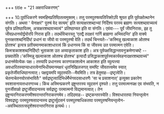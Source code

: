 +++
title = "21 अक्षराधिकरणम्"

+++
10.पूर्वाधिकरणे स्वमहिमप्रतिष्ठितत्वमुक्तम्। तत्तु परमपुरुषव्यतिरिक्तेऽपि श्रूयत इति पूर्वपक्षोत्थानेन संगतिः। अथवा ' येनाक्षरं" पुरुषं वेद सत्यम्' इति सत्याक्षरशब्दाभ्यां निर्दिश्य परस्य ब्रह्मणः सत्यशब्दवाच्यत्वं पूर्वत्र प्रतिष्ठापितम्, अत्राक्षरशब्दवाच्यत्वं" प्रतिष्ठाप्यत इति वा संगतिः। एवंवा--- पूर्वं जीवनिरासः, इह तु जीवप्रधानयोर्द्वयोरपि निरास इति। तदर्थविचारस्तु 'एतद्वै तदक्षरं गार्गि ब्राह्मणा अभिवदन्ति' इति वाक्ये पुनरक्षरशब्दनिर्दिष्टं प्रधानं वा जीवो वा परमपुरुषो वेति। तदर्थं चिन्त्यते--'कस्मिन्नु खल्वाकाश ओतश्च प्रोतश्च' इत्यत्र प्रतीयमानमाकाशाधारत्वं किं प्रधानस्य किं वा जीवस्य उत परमात्मन एवेति। किमत्राकाशशब्दनिर्दिष्टो भूताकाश उत अव्याकृताकाश इति। अत्र पूर्वपक्षसिद्धान्तावनुक्रमेणाचष्टे --प्रख्यातेति।'कस्मिन्नु खल्वाकाश ओतश्च प्रोतश्च' इत्यादौ प्रसिद्धाकाशपूर्वस्वकार्यवहनादक्षरशब्दवाच्यं" प्रधानमेवेत्येकः पक्षः। तस्यापि प्रधानस्य कारणाकाशत्वेन आकाशत इति व्युत्पत्त्या अवधारितस्याप्याधारत्वेनाभिधीयमानमक्षरं धृतनिखिलजगत् समष्टि जीवतत्त्वमेव स्यात् प्रकृतेर्जीवाधिष्ठानत्वात्। पक्षद्वयमपि व्युदस्यति--मैवमिति। तत्र हेतुमाह--द्रष्टृत्वेति।चेतनाचेतनयोरसंभावितैः" सर्वद्रष्टृत्वादिभिर्धर्मैर्भगवदसाधारणैः 'सा च प्रसाशनात्' इत्युक्त प्रकारेण स्वशासनायत्तधारणाच्च। किंच अस्मिन्प्रकरणे द्रष्ट्रन्तरस्य व्युदसनं दृश्यते। तत्तु परमात्मनपक्ष एव संभवति, न पुनर्जीवपक्षे द्रष्टुर्जीवादन्यस्य सर्वद्रष्टुः परमात्मनो विद्यमानत्वात्। तेन द्रष्ट्रन्यरनिराकरणमीश्वरान्तरनिराकरणमेव। तदिदमाह-- द्रष्ट्कन्तरस्येति। विश्वाधारतया नियन्तृत्वेन विश्वद्रष्टुः परमपुरुषसादन्यस्य द्रष्टुर्व्युदसनं परमपुरुषाधिकतया परमपुरुषनियन्तृत्वेन- -अवस्थिततत्सदृशेश्वरान्तरनिरास इत्यर्थः।।